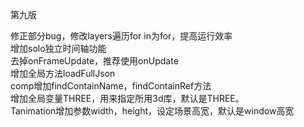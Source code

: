 第九版

修正部分bug，修改layers遍历for in为for，提高运行效率  
增加solo独立时间轴功能  
去掉onFrameUpdate，推荐使用onUpdate  
增加全局方法loadFullJson  
comp增加findContainName，findContainRef方法  
增加全局变量THREE，用来指定所用3d库，默认是THREE。  
Tanimation增加参数width，height，设定场景高宽，默认是window高宽

